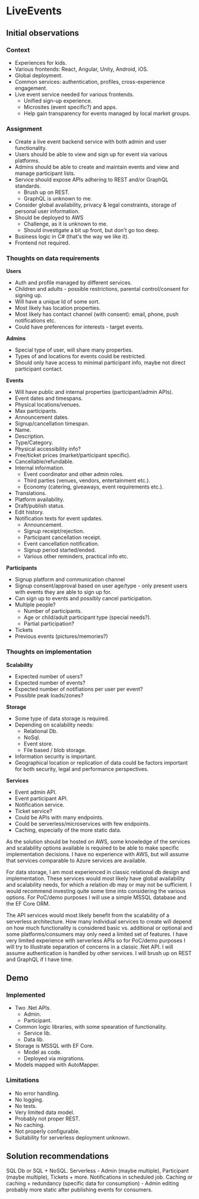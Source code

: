# LiveEvents

## Initial observations

### Context
- Experiences for kids.
- Various frontends: React, Angular, Unity, Android, iOS.
- Global deployment.
- Common services: authentication, profiles, cross-experience engagement.
- Live event service needed for various frontends.
  - Unified sign-up experience.
  - Microsites (event specific?) and apps.
  - Help gain transparency for events managed by local market groups.

### Assignment
- Create a live event backend service with both admin and user functionality.
- Users should be able to view and sign up for event via various platforms.
- Admins should be able to create and maintain events and view and manage participant lists.
- Service should expose APIs adhering to REST and/or GraphQL standards.
  - Brush up on REST.
  - GraphQL is unknown to me.
- Consider global availability, privacy & legal constraints, storage of personal user information.
- Should be deployed to AWS 
  - Challenge, as it is unknown to me. 
  - Should investigate a bit up front, but don't go too deep.
- Business logic in C# (that's the way we like it).
- Frontend not required.

### Thoughts on data requirements
**Users**
- Auth and profile managed by different services.
- Children and adults - possible restrictions, parental control/consent for signing up.
- Will have a unique Id of some sort.
- Most likely has location properties.
- Most likely has contact channel (with consent): email, phone, push notifications etc.
- Could have preferences for interests - target events.

**Admins**
- Special type of user, will share many properties.
- Types of and locations for events could be restricted.
- Should only have access to minimal participant info, maybe not direct participant contact.

**Events**
- Will have public and internal properties (participant/admin APIs).
- Event dates and timespans.
- Physical locations/venues.
- Max participants.
- Announcement dates.
- Signup/cancellation timespan.
- Name.
- Description.
- Type/Category.
- Physical accessibility info?
- Free/ticket prices (market/participant specific).
- Cancellable/refundable.
- Internal information.
  - Event coordinator and other admin roles.
  - Third parties (venues, vendors, entertainment etc.).  
  - Economy (catering, giveaways, event requirements etc.).
- Translations.
- Platform availability.
- Draft/publish status.
- Edit history.
- Notification texts for event updates.
  - Announcement.
  - Signup receipt/rejection.
  - Participant cancellation receipt.
  - Event cancellation notification.
  - Signup period started/ended.
  - Various other reminders, practical info etc.

**Participants**
- Signup platform and communication channel
- Signup consent/approval based on user age/type - only present users with events they are able to sign up for.
- Can sign up to events and possibly cancel participation.
- Multiple people?
  - Number of participants.
  - Age or child/adult participant type (special needs?).
  - Partial participation?
- Tickets
- Previous events (pictures/memories?)

### Thoughts on implementation

**Scalability**
- Expected number of users?
- Expected number of events?
- Expected number of notifiations per user per event?
- Possible peak loads/zones?

**Storage**
- Some type of data storage is required.
- Depending on scalability needs:
  - Relational Db.
  - NoSql.
  - Event store.
  - File based / blob storage.
- Information security is important.
- Geographical location or replication of data could be factors important for both security, legal and performance perspectives.

**Services**
- Event admin API.
- Event participant API.
- Notification service.
- Ticket service?
- Could be APIs with many endpoints.
- Could be serverless/microservices with few endpoints.
- Caching, especially of the more static data.

As the solution should be hosted on AWS, some knowledge of the services and scalability options available is required to be able to make specific implementation decisions. I have no experience with AWS, but will assume that services comparable to Azure services are available. 

For data storage, I am most experienced in classic relational db design and implementation. These services would most likely have global availability and scalability needs, for which a relation db may or may not be sufficient. I would recommend investing quite some time into considering the various options. 
For PoC/demo purposes I will use a simple MSSQL database and the EF Core ORM.

The API services would most likely benefit from the scalability of a serverless architecture. How many individual services to create will depend on how much functionality is considered basic vs. additional or optional and some platforms/consumers may only need a limited set of features.
I have very limited experience with serverless APIs so for PoC/demo purposes I will try to illustrate separation of concerns in a classic .Net API.
I will assume authentication is handled by other services. I will brush up on REST and GraphQL if I have time.

## Demo

### Implemented
- Two .Net APIs.
  - Admin.
  - Participant.
- Common logic libraries, with some spearation of functionality.
  - Service lib.
  - Data lib.
- Storage is MSSQL with EF Core.
  - Model as code.
  - Deployed via migrations.
- Models mapped with AutoMapper.

### Limitations
- No error handling.
- No logging.
- No tests.
- Very limited data model.
- Probably not proper REST.
- No caching.
- Not properly configurable.
- Suitability for serverless deployment unknown.

## Solution recommendations
SQL Db or SQL + NoSQL.
Serverless - Admin (maybe multiple), Participant (maybe multiple), Tickets + more.
Notifications in scheduled job.
Caching or caching + redundancy (specific data for consumption) - Admin editing probably more static after publishing events for consumers.